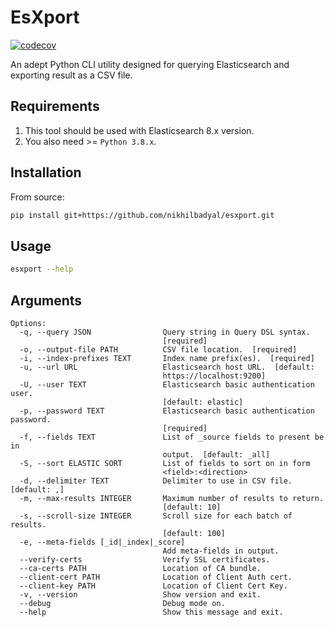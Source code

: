 # EsXport
[![codecov](https://codecov.io/gh/nikhilbadyal/esxport/graph/badge.svg?token=zaoNlW2YXq)](https://codecov.io/gh/nikhilbadyal/esxport)

An adept Python CLI utility designed for querying Elasticsearch and exporting result as a CSV file.


Requirements
------------
1. This tool should be used with Elasticsearch 8.x version.
2. You also need >= `Python 3.8.x`.

Installation
------------

From source:

```bash
pip install git+https://github.com/nikhilbadyal/esxport.git
```
Usage
-----

```bash
esxport --help
```

Arguments
---------
```text
Options:
  -q, --query JSON                Query string in Query DSL syntax.
                                  [required]
  -o, --output-file PATH          CSV file location.  [required]
  -i, --index-prefixes TEXT       Index name prefix(es).  [required]
  -u, --url URL                   Elasticsearch host URL.  [default:
                                  https://localhost:9200]
  -U, --user TEXT                 Elasticsearch basic authentication user.
                                  [default: elastic]
  -p, --password TEXT             Elasticsearch basic authentication password.
                                  [required]
  -f, --fields TEXT               List of _source fields to present be in
                                  output.  [default: _all]
  -S, --sort ELASTIC SORT         List of fields to sort on in form
                                  <field>:<direction>
  -d, --delimiter TEXT            Delimiter to use in CSV file.  [default: ,]
  -m, --max-results INTEGER       Maximum number of results to return.
                                  [default: 10]
  -s, --scroll-size INTEGER       Scroll size for each batch of results.
                                  [default: 100]
  -e, --meta-fields [_id|_index|_score]
                                  Add meta-fields in output.
  --verify-certs                  Verify SSL certificates.
  --ca-certs PATH                 Location of CA bundle.
  --client-cert PATH              Location of Client Auth cert.
  --client-key PATH               Location of Client Cert Key.
  -v, --version                   Show version and exit.
  --debug                         Debug mode on.
  --help                          Show this message and exit.
```
